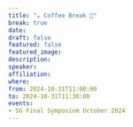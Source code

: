 ```yaml
---
title: "☕️ Coffee Break 🥐"
break: true
date:
draft: false
featured: false
featured_image:
description:
speaker:
affiliation:
where:
from: 2024-10-31T11:00:00
to: 2024-10-31T11:30:00
events:
- SG Final Symposium October 2024
---
```

